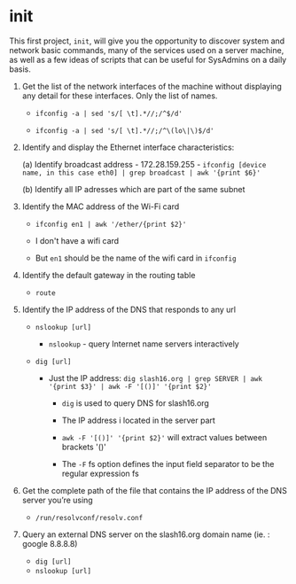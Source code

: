 # init

This first project, `init`, will give you the opportunity to discover system and network
basic commands, many of the services used on a server machine, as well as a few ideas of
scripts that can be useful for SysAdmins on a daily basis.

1. Get the list of the network interfaces of the machine without displaying any detail
for these interfaces. Only the list of names.

    - `ifconfig -a | sed 's/[ \t].*//;/^$/d'`
    
    - `ifconfig -a | sed 's/[ \t].*//;/^\(lo\|\)$/d'`

2. Identify and display the Ethernet interface characteristics:
    
    (a) Identify broadcast address
        - 172.28.159.255
        - `ifconfig [device name, in this case eth0] | grep broadcast | awk '{print $6}'`
    
    (b) Identify all IP adresses which are part of the same subnet

3. Identify the MAC address of the Wi-Fi card
    
    - `ifconfig en1 | awk '/ether/{print $2}' `
    
    - I don't have a wifi card
    
    - But `en1` should be the name of the wifi card in `ifconfig`

4. Identify the default gateway in the routing table
    
    - `route`

5. Identify the IP address of the DNS that responds to any url

    - `nslookup [url]`
       
       - `nslookup` - query Internet name servers interactively  
    
    - `dig [url]`
        - Just the IP address: `dig slash16.org | grep SERVER | awk '{print $3}' | awk -F '[()]' '{print $2}'`
            
            - `dig` is used to query DNS for slash16.org
            
            - The IP address i located in the server part
            
            - `awk -F '[()]' '{print $2}'` will extract values between brackets '()'
            
            - The `-F` fs option defines the input field separator to be the regular expression fs

6. Get the complete path of the file that contains the IP address of the DNS server you’re using

    - `/run/resolvconf/resolv.conf`

7. Query an external DNS server on the slash16.org domain name (ie. : google 8.8.8.8)
    
    - `dig [url]` 
    - `nslookup [url]`
